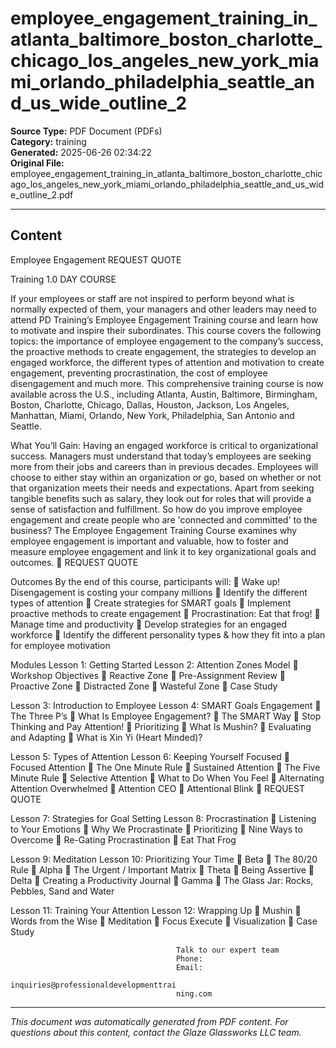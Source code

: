 ﻿# employee_engagement_training_in_atlanta_baltimore_boston_charlotte_chicago_los_angeles_new_york_miami_orlando_philadelphia_seattle_and_us_wide_outline_2

**Source Type:** PDF Document (PDFs)  
**Category:** training  
**Generated:** 2025-06-26 02:34:22  
**Original File:** employee_engagement_training_in_atlanta_baltimore_boston_charlotte_chicago_los_angeles_new_york_miami_orlando_philadelphia_seattle_and_us_wide_outline_2.pdf

---

## Content

Employee
Engagement                                                            REQUEST QUOTE



Training                                                              1.0 DAY COURSE




If your employees or staff are not inspired to perform beyond what is normally
expected of them, your managers and other leaders may need to attend PD
Training’s Employee Engagement Training course and learn how to motivate
and inspire their subordinates.
This course covers the following topics: the importance of employee
engagement to the company’s success, the proactive methods to create
engagement, the strategies to develop an engaged workforce, the different
types of attention and motivation to create engagement, preventing
procrastination, the cost of employee disengagement and much more.
This comprehensive training course is now available across the U.S., including
Atlanta, Austin, Baltimore, Birmingham, Boston, Charlotte, Chicago, Dallas,
Houston, Jackson, Los Angeles, Manhattan, Miami, Orlando, New York,
Philadelphia, San Antonio and Seattle.




What You’ll Gain:
Having an engaged workforce is critical to organizational success. Managers must
understand that today’s employees are seeking more from their jobs and careers than in
previous decades. Employees will choose to either stay within an organization or go, based
on whether or not that organization meets their needs and expectations. Apart from seeking
tangible benefits such as salary, they look out for roles that will provide a sense of
satisfaction and fulfillment.
So how do you improve employee engagement and create people who are 'connected and
committed' to the business?
The Employee Engagement Training Course examines why employee engagement is
important and valuable, how to foster and measure employee engagement and link it to key
organizational goals and outcomes.
                                                                            REQUEST QUOTE




Outcomes
By the end of this course, participants will:
    Wake up! Disengagement is costing your company millions
    Identify the different types of attention
    Create strategies for SMART goals
    Implement proactive methods to create engagement
    Procrastination: Eat that frog!
    Manage time and productivity
    Develop strategies for an engaged workforce
    Identify the different personality types & how they fit into a plan for employee
      motivation




Modules
 Lesson 1: Getting Started                  Lesson 2: Attention Zones Model
    Workshop Objectives                        Reactive Zone
    Pre-Assignment Review                      Proactive Zone
                                                Distracted Zone
                                                Wasteful Zone
                                                Case Study


 Lesson 3: Introduction to Employee         Lesson 4: SMART Goals
 Engagement                                     The Three P’s
     What Is Employee Engagement?              The SMART Way
     Stop Thinking and Pay Attention!          Prioritizing
     What Is Mushin?                           Evaluating and Adapting
     What is Xin Yi (Heart Minded)?


 Lesson 5: Types of Attention               Lesson 6: Keeping Yourself Focused
    Focused Attention                          The One Minute Rule
    Sustained Attention                        The Five Minute Rule
    Selective Attention                        What to Do When You Feel
    Alternating Attention                        Overwhelmed
    Attention CEO
    Attentional Blink
                                                                        REQUEST QUOTE




Lesson 7: Strategies for Goal Setting   Lesson 8: Procrastination
   Listening to Your Emotions              Why We Procrastinate
   Prioritizing                            Nine Ways to Overcome
   Re-Gating                                 Procrastination
                                            Eat That Frog


Lesson 9: Meditation                    Lesson 10: Prioritizing Your Time
   Beta                                    The 80/20 Rule
   Alpha                                   The Urgent / Important Matrix
   Theta                                   Being Assertive
   Delta                                   Creating a Productivity Journal
   Gamma                                   The Glass Jar: Rocks, Pebbles,
                                              Sand and Water


Lesson 11: Training Your Attention      Lesson 12: Wrapping Up
   Mushin                                  Words from the Wise
   Meditation
   Focus Execute
   Visualization
   Case Study




                                         Talk to our expert team
                                         Phone:
                                         Email:
                                         inquiries@professionaldevelopmenttrai
                                         ning.com

---

*This document was automatically generated from PDF content. For questions about this content, contact the Glaze Glassworks LLC team.*
